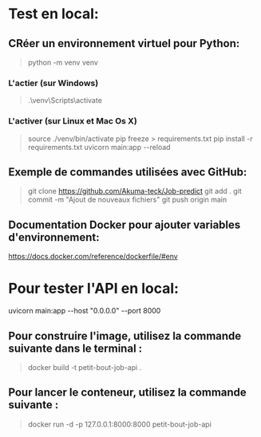 # Test en local:

## CRéer un environnement virtuel pour Python:
> python -m venv venv
### L'actier (sur Windows)
> .\venv\Scripts\activate 
### L'activer (sur Linux et Mac Os X)
> source ./venv/bin/activate
> pip freeze > requirements.txt
> pip install -r requirements.txt
> uvicorn main:app --reload

## Exemple de commandes utilisées avec GitHub:
> git clone https://github.com/Akuma-teck/Job-predict
> git add . 
> git commit -m "Ajout de nouveaux fichiers"
> git push origin main

## Documentation Docker pour ajouter variables d'environnement:
https://docs.docker.com/reference/dockerfile/#env

# Pour tester l'API en local:
uvicorn main:app --host "0.0.0.0" --port 8000

## Pour construire l'image, utilisez la commande suivante dans le terminal :
> docker build -t petit-bout-job-api .

## Pour lancer le conteneur, utilisez la commande suivante :
> docker run -d -p 127.0.0.1:8000:8000 petit-bout-job-api
